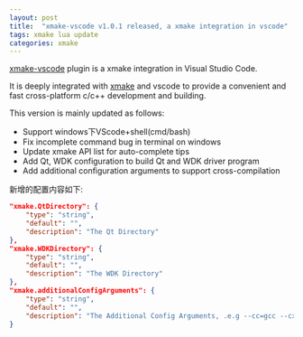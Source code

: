 ```yaml
---
layout: post
title:  "xmake-vscode v1.0.1 released, a xmake integration in vscode"
tags: xmake lua update
categories: xmake
---
```


[xmake-vscode](https://github.com/tboox/xmake-vscode) plugin is a xmake integration in Visual Studio Code.

It is deeply integrated with [xmake](https://github.com/tboox/xmake) and vscode to provide a convenient and fast cross-platform c/c++ development and building.

This version is mainly updated as follows:

* Support windows下VScode+shell(cmd/bash)
* Fix incomplete command bug in terminal on windows
* Update xmake API list for auto-complete tips
* Add Qt, WDK configuration to build Qt and WDK driver program
* Add additional configuration arguments to support cross-compilation

新增的配置内容如下:

```json
"xmake.QtDirectory": {
    "type": "string",
    "default": "",
    "description": "The Qt Directory"
},
"xmake.WDKDirectory": {
    "type": "string",
    "default": "",
    "description": "The WDK Directory"
},
"xmake.additionalConfigArguments": {
    "type": "string",
    "default": "",
    "description": "The Additional Config Arguments, .e.g --cc=gcc --cxflags=\"-DDEBUG\""
}
```

